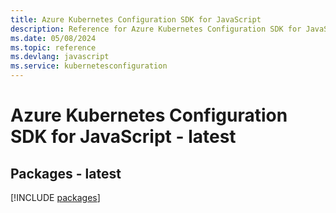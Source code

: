 ```yaml
---
title: Azure Kubernetes Configuration SDK for JavaScript
description: Reference for Azure Kubernetes Configuration SDK for JavaScript
ms.date: 05/08/2024
ms.topic: reference
ms.devlang: javascript
ms.service: kubernetesconfiguration
---
```

# Azure Kubernetes Configuration SDK for JavaScript - latest
## Packages - latest
[!INCLUDE [packages](kubernetes-configuration-index.md)]